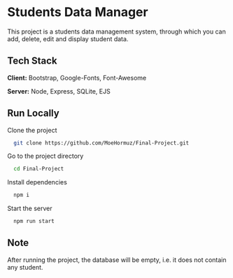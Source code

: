 
# Students Data Manager

This project is a students data management system, through which you can add, delete, edit and display student data.
## Tech Stack

**Client:** Bootstrap, Google-Fonts, Font-Awesome

**Server:** Node, Express, SQLite, EJS


## Run Locally

Clone the project

```bash
  git clone https://github.com/MoeHormuz/Final-Project.git
```

Go to the project directory

```bash
  cd Final-Project
```

Install dependencies

```bash
  npm i
```

Start the server

```bash
  npm run start
```
## Note

After running the project, the database will be empty, i.e. it does not contain any student.
